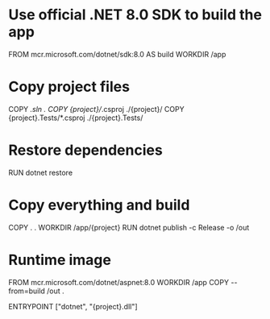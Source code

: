 # Use official .NET 8.0 SDK to build the app

FROM mcr.microsoft.com/dotnet/sdk:8.0 AS build
WORKDIR /app

# Copy project files

COPY _.sln .
COPY {project}/_.csproj ./{project}/
COPY {project}.Tests/\*.csproj ./{project}.Tests/

# Restore dependencies

RUN dotnet restore

# Copy everything and build

COPY . .
WORKDIR /app/{project}
RUN dotnet publish -c Release -o /out

# Runtime image

FROM mcr.microsoft.com/dotnet/aspnet:8.0
WORKDIR /app
COPY --from=build /out .

ENTRYPOINT ["dotnet", "{project}.dll"]
